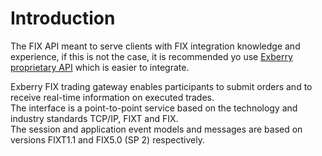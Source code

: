 # Introduction

The FIX API meant to serve clients with FIX integration knowledge and experience, if this is not the case, it is recommended yo use [Exberry proprietary API](../) which is easier to integrate.

Exberry FIX trading gateway enables participants to submit orders and to receive real-time information on executed trades.\
The interface is a point-to-point service based on the technology and industry standards TCP/IP, FIXT and FIX.\
The session and application event models and messages are based on versions FIXT1.1 and FIX5.0 (SP 2) respectively.
